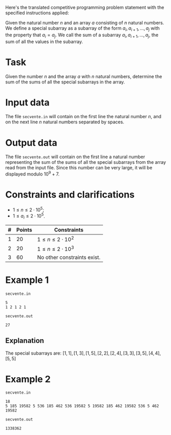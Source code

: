 Here's the translated competitive programming problem statement with the specified instructions applied:

Given the natural number $n$ and an array $a$ consisting of $n$ natural numbers. We define a special subarray as a subarray of the form $a_i, a_{i+1},\dots, a_j$ with the property that $a_i = a_j$. We call the sum of a subarray $a_i,a_{i+1},\dots, a_j$, the sum of all the values in the subarray.

# Task

Given the number $n$ and the array $a$ with $n$ natural numbers, determine the sum of the sums of all the special subarrays in the array.

# Input data

The file `secvente.in` will contain on the first line the natural number $n$, and on the next line $n$ natural numbers separated by spaces.

# Output data

The file `secvente.out` will contain on the first line a natural number representing the sum of the sums of all the special subarrays from the array read from the input file. Since this number can be very large, it will be displayed modulo $10^9+7$.

# Constraints and clarifications

* $1 \le n \le 2 \cdot 10^5$;
* $1 \le a_i \le 2 \cdot 10^5$.

| # | Points | Constraints                |
|---|--------|----------------------------|
| 1 | 20     | $1 \le n \le 2 \cdot 10^2$ |
| 2 | 20     | $1 \le n \le 2 \cdot 10^3$ |
| 3 | 60     | No other constraints exist. |

# Example 1

`secvente.in`
```
5 
1 2 1 2 1
```

`secvente.out`
```
27 
```

## Explanation

The special subarrays are: $[1, 1], [1, 3], [1, 5], [2, 2], [2, 4], [3, 3], [3, 5], [4, 4], [5, 5]$

# Example 2

`secvente.in`
```
18 
5 185 19582 5 536 185 462 536 19582 5 19582 185 462 19582 536 5 462 19582 
```

`secvente.out`
```
1338362 
